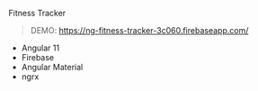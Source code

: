 Fitness Tracker

>DEMO: https://ng-fitness-tracker-3c060.firebaseapp.com/

- Angular 11
- Firebase
- Angular Material
- ngrx
